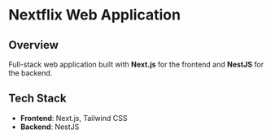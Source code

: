 # Nextflix Web Application

## Overview
Full-stack web application built with **Next.js** for the frontend and **NestJS** for the backend.

## Tech Stack
- **Frontend**: Next.js, Tailwind CSS
- **Backend**: NestJS
